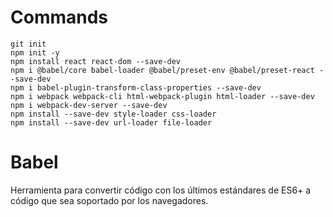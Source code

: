 # Commands

```
git init
npm init -y
npm install react react-dom --save-dev
npm i @babel/core babel-loader @babel/preset-env @babel/preset-react --save-dev
npm i babel-plugin-transform-class-properties --save-dev
npm i webpack webpack-cli html-webpack-plugin html-loader --save-dev
npm i webpack-dev-server --save-dev
npm install --save-dev style-loader css-loader
npm install --save-dev url-loader file-loader
```

# Babel
Herramienta para convertir código con los últimos estándares de ES6+ a código que sea soportado por los navegadores.